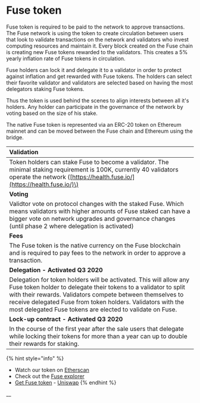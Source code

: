 # Fuse token

Fuse token is required to be paid to the network to approve transactions. The Fuse network is using the token to create circulation between users that look to validate transactions on the network and validators who invest computing resources and maintain it. Every block created on the Fuse chain is creating new Fuse tokens rewarded to the validators. This creates a 5% yearly inflation rate of Fuse tokens in circulation.

Fuse holders can lock it and delegate it to a validator in order to protect against inflation and get rewarded with Fuse tokens. The holders can select their favorite validator and validators are selected based on having the most delegators staking Fuse tokens.

Thus the token is used behind the scenes to align interests between all it's holders. Any holder can participate in the governance of the network by voting based on the size of his stake.

The native Fuse token is represented via an ERC-20 token on Ethereum mainnet and can be moved between the Fuse chain and Ethereum using the bridge.

| **Validation** |
| :--- |
| Token holders can stake Fuse to become a validator. The minimal staking requirement is 100K, currently 40 validators operate the network \([https://health.fuse.io/](https://health.fuse.io/)\) |
| **Voting** |
| Validtor vote on protocol changes with the staked Fuse. Which means validators with higher amounts of Fuse staked can have a bigger vote on network upgrades and governance changes \(until phase 2 where delegation is activated\) |
| **Fees** |
| The Fuse token is the native currency on the Fuse blockchain and is required to pay fees to the network in order to approve a transaction.  |
| **Delegation - Activated Q3 2020** |
| Delegation for token holders will be activated. This will allow any Fuse token holder to delegate their tokens to a validator to split with their rewards. Validators compete between themselves to receive delegated Fuse from token holders. Validators with the most delegated Fuse tokens are elected to validate on Fuse. |
| **Lock-up contract - Activated Q3 2020** |
| In the course of the first year after the sale users that delegate while locking their tokens for more than a year can up to double their rewards for staking. |

{% hint style="info" %}
* Watch our token on [Etherscan](https://etherscan.io/token/0x970b9bb2c0444f5e81e9d0efb84c8ccdcdcaf84d)
* Check out the [Fuse explorer](https://explorer.fuse.io/)
* [Get Fuse token](https://uniswap.exchange/swap/0x970B9bB2C0444F5E81e9d0eFb84C8ccdcdcAf84d) - [Uniswap](https://uniswap.exchange/swap?outputCurrency=0x970B9bB2C0444F5E81e9d0eFb84C8ccdcdcAf84d)
{% endhint %}

\_\_

